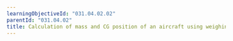 ```yaml
---
learningObjectiveId: "031.04.02.02"
parentId: "031.04.02"
title: Calculation of mass and CG position of an aircraft using weighing data
---
```

